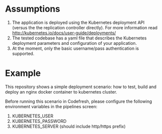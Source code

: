 # Assumptions

1. The application is deployed using the Kubernetes deployment API (versus the
the replication controller directly). For more information read
http://kubernetes.io/docs/user-guide/deployments/
2. The tested codebase has a yaml file that describes the Kubernetes deployment
parameters and configuration of your application.
3. At the moment, only the basic username/pass authentication is supported.

# Example

This repository shows a simple deployment scenario: how to test, build and
deploy an nginx docker container to kubernetes cluster.

Before running this scenario in Codefresh, please configure the following
environment variables in the pipelines screen:

1. KUBERNETES_USER
2. KUBERNETES_PASSWORD
3. KUBERNETES_SERVER (should include http/https prefix)



